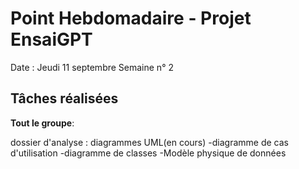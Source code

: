 # Point Hebdomadaire - Projet EnsaiGPT

Date : Jeudi 11 septembre 
Semaine n° 2

## Tâches réalisées
**Tout le groupe**:

dossier d'analyse : diagrammes UML(en cours)
-diagramme de cas d'utilisation
-diagramme de classes
-Modèle physique de données

